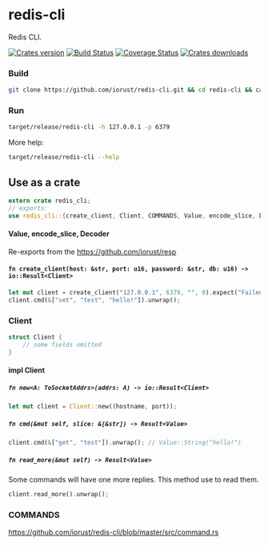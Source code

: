 redis-cli
====
Redis CLI.

[![Crates version][version-image]][version-url]
[![Build Status][travis-image]][travis-url]
[![Coverage Status][coveralls-image]][coveralls-url]
[![Crates downloads][downloads-image]][downloads-url]

### Build

```sh
git clone https://github.com/iorust/redis-cli.git && cd redis-cli && cargo build --release
```

### Run

```sh
target/release/redis-cli -h 127.0.0.1 -p 6379
```

More help:
```sh
target/release/redis-cli --help
```

## Use as a crate

```rust
extern crate redis_cli;
// exports:
use redis_cli::{create_client, Client, COMMANDS, Value, encode_slice, Decoder};
```

#### Value, encode_slice, Decoder
Re-exports from the https://github.com/iorust/resp

#### `fn create_client(host: &str, port: u16, password: &str, db: u16) -> io::Result<Client>`
```Rust
let mut client = create_client("127.0.0.1", 6379, "", 0).expect("Failed to connect");
client.cmd(&["set", "test", "hello!"]).unwrap();
```

### Client
```Rust
struct Client {
    // some fields omitted
}
```

#### impl Client

##### `fn new<A: ToSocketAddrs>(addrs: A) -> io::Result<Client>`
```Rust
let mut client = Client::new((hostname, port));
```

##### `fn cmd(&mut self, slice: &[&str]) -> Result<Value>`
```Rust
client.cmd(&["get", "test"]).unwrap(); // Value::String("hello!")
```

##### `fn read_more(&mut self) -> Result<Value>`
Some commands will have one more replies. This method use to read them.
```Rust
client.read_more().unwrap();
```

### COMMANDS
https://github.com/iorust/redis-cli/blob/master/src/command.rs

[version-image]: https://img.shields.io/crates/v/redis-cli.svg
[version-url]: https://crates.io/crates/redis-cli

[travis-image]: http://img.shields.io/travis/iorust/redis-cli.svg
[travis-url]: https://travis-ci.org/iorust/redis-cli

[coveralls-image]: https://coveralls.io/repos/github/iorust/redis-cli/badge.svg?branch=master
[coveralls-url]: https://coveralls.io/github/iorust/redis-cli?branch=master

[downloads-image]: https://img.shields.io/crates/d/redis-cli.svg
[downloads-url]: https://crates.io/crates/redis-cli
